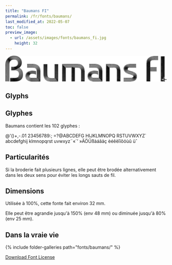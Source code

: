 ```yaml
---
title: "Baumans FI"
permalink: /fr/fonts/baumans/
last_modified_at: 2022-05-07
toc: false
preview_image:
  - url: /assets/images/fonts/baumans_fi.jpg
    height: 32
---
```

![Baumans](/assets/images/fonts/baumans_fi.jpg)

## Glyphs

## Glyphes

Baumans contient les 102 glyphes :

	
@'()+,-.01
23456789:;
=?@ABCDEFG
HIJKLMNOPQ
RSTUVWXYZ`
abcdefghij
klmnopqrst
uvwxyz¨«´’
»ÄÖÜßàáâäç
èéêëîïôöùû
üˆ
 
## Particularités

Si la broderie fait plusieurs lignes, elle peut  être brodée  alternativement dans les deux sens pour éviter les longs sauts de fil.

## Dimensions

Utilisée à 100%, cette fonte fait environ 32 mm.

Elle peut être agrandie jusqu'à 150% (env 48 mm) ou diminuée jusqu'à 80% (env 25 mm).

## Dans la vraie vie

{% include folder-galleries path="fonts/baumans/" %}


[Download Font License](https://github.com/inkstitch/inkstitch/tree/main/fonts/baumans_FI/LICENSE)
